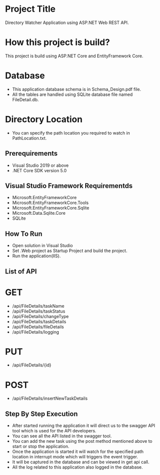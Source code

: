 # Project Title

Directory Watcher Application using ASP.NET Web REST API.

# How this project is build?

This project is build using ASP.NET Core and EntityFramework Core.

# Database

* This application database schema is in Schema_Design.pdf file.
* All the tables are handled using SQLite database file named FileDetail.db.

# Directory Location

* You can specify the path location you required to watch in PathLocation.txt.

## Prerequirements

* Visual Studio 2019 or above
* .NET Core SDK version 5.0


## Visual Studio Framework Requirementds

* Microsoft.EntityFrameworkCore
* Microsoft.EntityFrameworkCore.Tools
* Microsoft.EntityFrameworkCore.Sqlite
* Microsoft.Data.Sqlite.Core
* SQLite


## How To Run

* Open solution in Visual Studio
* Set .Web project as Startup Project and build the project.
* Run the application(IIS).


## List of API

# GET
* /api/FileDetails/taskName
* /api/FileDetails/taskStatus
* /api/FileDetails/changeType
* /api/FileDetails/taskDetails
* /api/FileDetails/fileDetails
* /api/FileDetails/logging

# PUT
* /api/FileDetails/{id}

# POST
* /api/FileDetails/insertNewTaskDetails


## Step By Step Execution

* After started running the application it will direct us to the swagger API tool which is used for the API developers.
* You can see all the API listed in the swagger tool.
* You can add the new task using the post method mentioned above to start or stop the application.
* Once the application is started it will watch for the specified path location in interrupt mode which will triggers the event trigger.
* It will be captured in the database and can be viewed in get api call.
* All the log related to this application also logged in the database.










